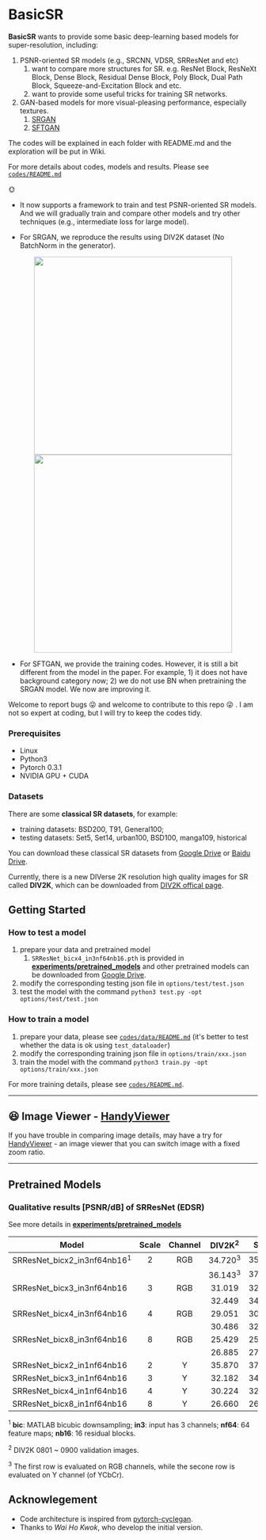 # BasicSR

**BasicSR** wants to provide some basic deep-learning based models for super-resolution, including:

1. PSNR-oriented SR models (e.g., SRCNN, VDSR, SRResNet and etc)
   1. want to compare more structures for SR. e.g. ResNet Block, ResNeXt Block, Dense Block, Residual Dense Block, Poly Block, Dual Path Block, Squeeze-and-Excitation Block and etc.
   1. want to provide some useful tricks for training SR networks.
   <!--1. We are also curious to know what is the upper bound of PSNR for bicubic downsampling kernel by using an extremely large model.-->
1. GAN-based models for more visual-pleasing performance, especially textures.
    1. [SRGAN](https://arxiv.org/abs/1609.04802)
    1. [SFTGAN](http://mmlab.ie.cuhk.edu.hk/projects/SFTGAN/)

The codes will be explained in each folder with README.md and the exploration will be put in Wiki. 

For more details about codes, models and results. Please see [`codes/README.md`](https://github.com/xinntao/BasicSR/tree/master/codes)

:sun_with_face:

- It now supports a framework to train and test PSNR-oriented SR models. And we will gradually train and compare other models and try other techniques (e.g., intermediate loss for large model). 

- For SRGAN, we reproduce the results using DIV2K dataset (No BatchNorm in the generator).

<p align="center">
  <img src="https://c1.staticflickr.com/2/1730/27869068197_bf631fa9fc.jpg" height="400">
  <img src="https://c1.staticflickr.com/2/1735/27869206717_9fd4813c5e.jpg" height="400">
</p>

- For SFTGAN, we provide the training codes. However, it is still a bit different from the model in the paper. For example, 1) it does not have background category now; 2) we do not use BN when pretraining the SRGAN model. We now are improving it.

Welcome to report bugs :stuck_out_tongue_winking_eye:  and welcome to contribute to this repo :stuck_out_tongue_winking_eye: . I am not so expert at coding, but I will try to keep the codes tidy. 

<!-- ### Table of Contents
1. [Introduction](#introduction)
1. [Introduction](#introduction)

### Introduction 
-->

### Prerequisites

- Linux
- Python3
- Pytorch 0.3.1
- NVIDIA GPU + CUDA

### Datasets
There are some **classical SR datasets**, for example:
- training datasets: BSD200, T91, General100;
- testing datasets: Set5, Set14, urban100, BSD100, manga109, historical

You can download these classical SR datasets from [Google Drive](https://drive.google.com/drive/folders/1pRmhEmmY-tPF7uH8DuVthfHoApZWJ1QU?usp=sharing) or [Baidu Drive](). 

Currently, there is a new DIVerse 2K resolution high quality images for SR called **DIV2K**, which can be downloaded from [DIV2K offical page](https://data.vision.ee.ethz.ch/cvl/DIV2K/).

## Getting Started
### How to test a model
1. prepare your data and pretrained model
    1. `SRResNet_bicx4_in3nf64nb16.pth` is provided in [**experiments/pretrained_models**](https://github.com/xinntao/BasicSR/tree/master/experiments/pretrained_models) and other pretrained models can be downloaded from [Google Drive](https://drive.google.com/drive/folders/1vg_baYuagOXEhpwQgu54lJOyU8u1DsMW?usp=sharing).
1. modify the corresponding testing json file in `options/test/test.json`
1. test the model with the command `python3 test.py -opt options/test/test.json`

### How to train a model
1. prepare your data, please see [`codes/data/README.md`](https://github.com/xinntao/BasicSR/tree/master/codes/data) (it's better to test whether the data is ok using `test_dataloader`)
1. modify the corresponding training json file in `options/train/xxx.json`
1. train the model with the command `python3 train.py -opt options/train/xxx.json`

For more training details, please see [`codes/README.md`](https://github.com/xinntao/BasicSR/tree/master/codes).

---
## :satisfied: Image Viewer - [HandyViewer](https://github.com/xinntao/HandyViewer)
If you have trouble in comparing image details, may have a try for [HandyViewer](https://github.com/xinntao/HandyViewer) - an image viewer that you can switch image with a fixed zoom ratio.

---

## Pretrained Models
### Qualitative results [PSNR/dB] of SRResNet (EDSR)
See more details in [**experiments/pretrained_models**](https://github.com/xinntao/BasicSR/tree/master/experiments/pretrained_models)

| Model | Scale | Channel | DIV2K<sup>2</sup> | Set5| Set14 | BSD100 | Urban100 |
|--- |:---:|:---:|:---:|:---:|:---:|:---:|:---:|
| SRResNet_bicx2_in3nf64nb16<sup>1</sup> | 2 | RGB | 34.720<sup>3</sup> | 35.835 | 31.643 | | |
|  |   |   | 36.143<sup>3</sup> | 37.947 | 33.682 | | |
| SRResNet_bicx3_in3nf64nb16 | 3 | RGB | 31.019 | 32.442  |  28.499 | | |
|  |   |   | 32.449 | 34.428  | 30.371  | | |
| SRResNet_bicx4_in3nf64nb16 | 4 | RGB | 29.051 | 30.278 | 26.853 | | |
|  |   |   | 30.486 | 32.180 | 28.645 | | |
| SRResNet_bicx8_in3nf64nb16 | 8 | RGB | 25.429 | 25.357 | 23.348 | | |
|  |   |   | 26.885 | 27.070 | 24.996 | | |
| SRResNet_bicx2_in1nf64nb16 | 2 | Y | 35.870 | 37.864 | 33.581 | | |
| SRResNet_bicx3_in1nf64nb16 | 3 | Y | 32.182 | 34.263 | 30.186 | | |
| SRResNet_bicx4_in1nf64nb16 | 4 | Y | 30.224 | 32.038 | 28.494 | | |
| SRResNet_bicx8_in1nf64nb16 | 8 | Y | 26.660 | 26.621 | 24.804 | | |

<sup>1</sup> **bic**: MATLAB bicubic downsampling; **in3**: input has 3 channels; **nf64**: 64 feature maps; **nb16**: 16 residual blocks.

<sup>2</sup> DIV2K 0801 ~ 0900 validation images.

<sup>3</sup> The first row is evaluated on RGB channels, while the secone row is evaluated on Y channel (of YCbCr).


## Acknowlegement

- Code architecture is inspired from [pytorch-cyclegan](https://github.com/junyanz/pytorch-CycleGAN-and-pix2pix).
- Thanks to *Wai Ho Kwok*, who develop the initial version.
<!--
:sun_with_face:

add sft-gan testing codes. See [seg_arch and sft_arch files](https://github.com/xinntao/BasicSR/blob/master/codes/models/modules/). 

The sft-gan testing codes and models are just from the torch version without much testing. Later, we will improve it and add training codes. (before June 10)

The sft-gan models can be downloaded from [Google Drive](https://drive.google.com/drive/folders/1o2J8SwWaDZ69w3tyTevtakU6QrMHcYPk?usp=sharing).
-->





